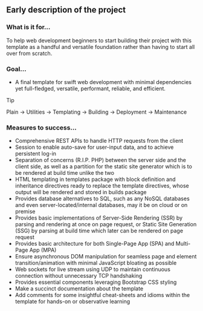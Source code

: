 ## Early description of the project
### What is it for…
To help web development beginners to start building their project with this template as a handful and versatile foundation rather than having to start all over from scratch. 
### Goal…
- A final template for swift web development with minimal dependencies yet full-fledged, versatile, performant, reliable, and efficient.
> [!TIP] 
> Plain → Utilities → Templating → Building → Deployment → Maintenance
### Measures to success…
- Comprehensive REST APIs to handle HTTP requests from the client
- Session to enable auto-save for user-input data, and to achieve persistent log-in
- Separation of concerns (R.I.P. PHP) between the server side and the client side, as well as a partition for the static site generator which is to be rendered at build time unlike the two
- HTML templating in templates package with block definition and inheritance directives ready to replace the template directives, whose output will be rendered and stored in builds package
- Provides database alternatives to SQL, such as any NoSQL databases and even server-located/internal databases, may it be on cloud or on premise
- Provides basic implementations of Server-Side Rendering (SSR) by parsing and rendering at once on page request, or Static Site Generation (SSG) by parsing at build time which later can be rendered on page request
- Provides basic architecture for both Single-Page App (SPA) and Multi-Page App (MPA)
- Ensure asynchronous DOM manipulation for seamless page and element transition/animation with minimal JavaScript bloating as possible
- Web sockets for live stream using UDP to maintain continuous connection without unnecessary TCP handshaking 
- Provides essential components leveraging Bootstrap CSS styling
- Make a succinct documentation about the template
- Add comments for some insightful cheat-sheets and idioms within the template for hands-on or observative learning 


